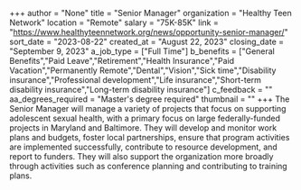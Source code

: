 +++
author = "None"
title = "Senior Manager"
organization = "Healthy Teen Network"
location = "Remote"
salary = "75K-85K"
link = "https://www.healthyteennetwork.org/news/opportunity-senior-manager/"
sort_date = "2023-08-22"
created_at = "August 22, 2023"
closing_date = "September 9, 2023"
a_job_type = ["Full Time"]
b_benefits = ["General Benefits","Paid Leave","Retirement","Health Insurance","Paid Vacation","Permanently Remote","Dental","Vision","Sick time","Disability insurance","Professional development","Life insurance","Short-term disability insurance","Long-term disability insurance"]
c_feedback = ""
aa_degrees_required = "Master's degree required"
thumbnail = ""
+++
The Senior Manager will manage a variety of projects that focus on supporting adolescent sexual health, with a primary focus on large federally-funded projects in Maryland and Baltimore. They will develop and monitor work plans and budgets, foster local partnerships, ensure that program activities are implemented successfully, contribute to resource development, and report to funders. They will also support the organization more broadly through activities such as conference planning and contributing to training plans.  